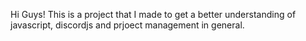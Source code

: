 Hi Guys!
This is a project that I made to get a better understanding of javascript, discordjs and prjoect management in general.

